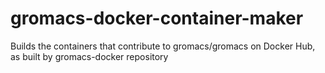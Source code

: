 # gromacs-docker-container-maker
Builds the containers that contribute to gromacs/gromacs on Docker Hub, as built by gromacs-docker repository
